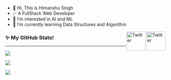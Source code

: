 - 👋 Hi, This is Himanshu Singh
- ✅ A FullStack Web Developer
- 👀 I’m interested in AI and ML
- 🌱 I’m currently learning Data Structures and Algorithm




<!---
viraj3110/viraj3110 is a ✨ special ✨ repository because its `README.md` (this file) appears on your GitHub profile.
You can click the Preview link to take a look at your changes.
--->

<a href="https://twitter.com/singhhimanshu3110" target="_blank"><img src="https://cdn2.iconfinder.com/data/icons/social-media-2199/64/social_media_isometric_6-twitter-512.png" height="60px" width="60px" alt="Twitter" align="right"></a><a href="https://www.linkedin.com/in/singhhimanshu3110/" target="_blank"><img src="https://cdn2.iconfinder.com/data/icons/social-media-2199/64/social_media_isometric_14-linkedin-512.png" height="60px" width="60px" alt="Twitter" align="right"></a>

### ✨ My GitHub Stats!
---
<p><a href="#">
  <img align="center" src="https://github-readme-stats.vercel.app/api?username=singhhimanshu31&show_icons=true&include_all_commits=true&theme=light" />
</a></p>
<p><a href="#">
  <img align="center" src="http://github-readme-streak-stats.herokuapp.com?user=singhhimanshu31&theme=dark" />
</a></p>
<p><a href="#">
  <img align="center" src="https://activity-graph.herokuapp.com/graph?username=singhhimanshu31&theme=xcode" />
</a></p>
